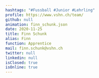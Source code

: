 ```yaml
---
hashtags: "#Fussball #Junior #Lehrling"
profile: https://www.vshn.ch/team/
github: null
animation: finn_schunk.json
date: 2020-11-25
title: Finn Schunk
alias: Finn
function: Apprentice
mail: finn.schunk@vshn.ch
twitter: null
linkedin: null
isClosed: true
isOnline: true
---
```

